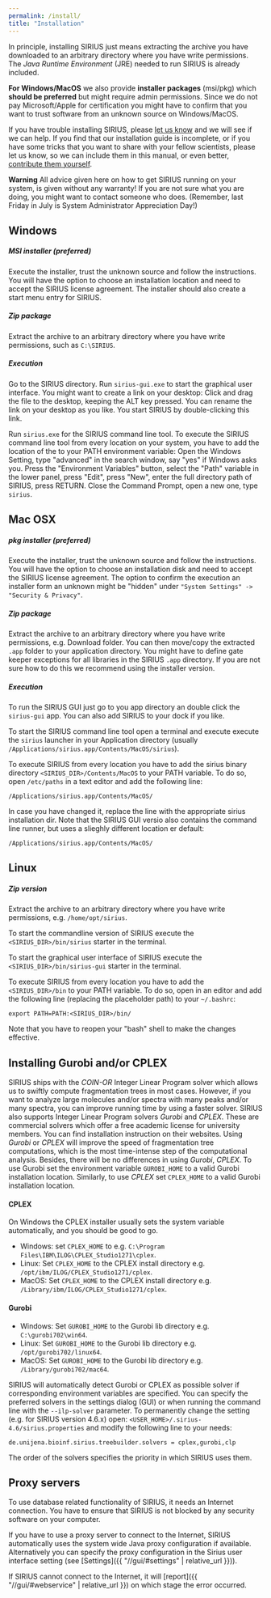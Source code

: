 ```yaml
---
permalink: /install/
title: "Installation"
---
```


In principle, installing SIRIUS just means extracting the archive you have
downloaded to an arbitrary directory where you have write permissions. 
The *Java Runtime Environment* (JRE) needed to run SIRIUS is already included.

**For Windows/MacOS** we also provide **installer packages** (msi/pkg) which **should be preferred** 
but might require admin permissions. Since we do not pay Microsoft/Apple for certification 
you might have to confirm that you want to trust software from an unknown source on Windows/MacOS.

If you have trouble installing SIRIUS, please [let us 
know](mailto:sirius@uni-jena.de) and we will see if we can help.
If you find that our installation guide is incomplete, or if you have
some tricks that you want to share with your fellow scientists, please
let us know, so we can include them in this manual, or even better, 
[contribute them yourself](https://github.com/boecker-lab/docs.sirius.github.io#contributing-to-the-sirius-documentation).

**Warning** All advice given here on how to get SIRIUS running on your
system, is given without any warranty! If you are not sure what you are
doing, you might want to contact someone who does. (Remember, last
Friday in July is System Administrator Appreciation Day!)

## Windows
##### MSI installer (preferred)
Execute the installer, trust the unknown source and follow the instructions.
You will have the option to choose an installation location and need to 
accept the SIRIUS license agreement. The installer should also create a start menu entry for SIRIUS.

##### Zip package
Extract the archive to an arbitrary directory where you have write
permissions, such as `C:\SIRIUS`.

##### Execution 
Go to the SIRIUS directory. Run `sirius-gui.exe` to start the graphical user interface.
You might want to create a link on your desktop: Click and drag the file
to the desktop, keeping the ALT key pressed. You can rename the link on
your desktop as you like. You start SIRIUS by double-clicking this link.
 

Run `sirius.exe` for the SIRIUS command line tool. To execute the SIRIUS command line
tool from every location on your system, you have to add the location of
the to your PATH environment variable: Open the Windows Setting, type
"advanced" in the search window, say "yes" if Windows asks you. Press
the "Environment Variables" button, select the "Path" variable in the
lower panel, press "Edit", press "New", enter the full directory path
of SIRIUS, press RETURN. Close the Command Prompt, open a new one, type
`sirius`.

## Mac OSX
##### pkg installer (preferred)
Execute the installer, trust the unknown source and follow the instructions.
You will have the option to choose an installation disk and need to 
accept the SIRIUS license agreement.
The option to confirm the execution an installer form an unknown might be "hidden" under 
`"System Settings" -> "Security & Privacy"`.

##### Zip package
Extract the archive to an arbitrary directory where you have write
permissions, e.g. Download folder. You can then move/copy the extracted `.app` 
folder to your application directory. You might have to define gate keeper exceptions
for all libraries in the SIRIUS `.app` directory. If you are not sure how to do this
we recommend using the installer version.  

##### Execution 
To run the SIRIUS GUI just go to you app directory an double click the `sirius-gui` app.
You can also add SIRIUS to your dock if you like.  

To start the SIRIUS command line tool open a terminal and execute execute 
the `sirius` launcher in your Application directory (usually `/Applications/sirius.app/Contents/MacOS/sirius`).

To execute SIRIUS from every location you have to add the sirius binary directory `<SIRIUS_DIR>/Contents/MacOS` to your PATH
variable. To do so, open `/etc/paths` in a text editor and add the following line:

```
/Applications/sirius.app/Contents/MacOS/
```

In case you have changed it, replace the line with the appropriate sirius installation dir.
Note that the SIRIUS GUI versio also contains the command line runner, but uses a slieghly different location er default:
```
/Applications/sirius.app/Contents/MacOS/
```

## Linux
##### Zip version
Extract the archive to an arbitrary directory where you have write
permissions, e.g. `/home/opt/sirius`.

To start the commandline version of SIRIUS execute the 
`<SIRIUS_DIR>/bin/sirius` starter in the terminal.

To start the graphical user interface of SIRIUS execute the 
`<SIRIUS_DIR>/bin/sirius-gui` starter in the terminal.

To execute SIRIUS from every location you have to add the `<SIRIUS_DIR>/bin` to your PATH
variable. To do so, open in an editor and add the following line
(replacing the placeholder path) to your `~/.bashrc`:

```
export PATH=PATH:<SIRIUS_DIR>/bin/
```

Note that you have to reopen your "bash" shell to make the changes
effective.

## Installing Gurobi and/or CPLEX

SIRIUS ships with the *COIN-OR* Integer Linear
Program solver which allows us to swiftly compute fragmentation trees in
most cases. However, if you want to analyze large molecules and/or
spectra with many peaks and/or many spectra, you can
improve running time by using a faster solver. SIRIUS also
supports Integer Linear Program solvers *Gurobi* and *CPLEX*. These are
commercial solvers which offer a free academic license for university
members. You can find installation instruction on their websites. Using
*Gurobi* or *CPLEX* will improve the speed of fragmentation tree
computations, which is the most time-intense step of the computational
analysis. Besides, there will be no differences in using *Gurobi*,
*CPLEX*. To use Gurobi set the environment variable `GUROBI_HOME`
to a valid Gurobi installation location. 
Similarly, to use *CPLEX* set `CPLEX_HOME` to a valid Gurobi installation location.

#### CPLEX
On Windows the CPLEX installer usually sets the system variable automatically, and you should be good to go.
* Windows: set `CPLEX_HOME` to e.g. `C:\Program Files\IBM\ILOG\CPLEX_Studio1271\cplex`.
* Linux: Set `CPLEX_HOME` to the CPLEX install directory e.g. `/opt/ibm/ILOG/CPLEX_Studio1271/cplex`.
* MacOS: Set `CPLEX_HOME` to the CPLEX install directory e.g. `/Library/ibm/ILOG/CPLEX_Studio1271/cplex`.

#### Gurobi
* Windows: Set `GUROBI_HOME` to the Gurobi lib directory e.g. `C:\gurobi702\win64`.
* Linux: Set `GUROBI_HOME` to the Gurobi lib directory e.g. `/opt/gurobi702/linux64`.
* MacOS: Set `GUROBI_HOME` to the Gurobi lib directory e.g. `/Library/gurobi702/mac64`.


SIRIUS will automatically detect Gurobi or CPLEX as possible solver if corresponding environment 
variables are specified. You can specify the preferred solvers in the settings 
dialog (GUI) or when running the command line with the `--ilp-solver` parameter.
To permanently change the setting (e.g. for SIRIUS version 4.6.x) open: 
`<USER_HOME>/.sirius-4.6/sirius.properties`  and modify the following line to your needs:

```properties
de.unijena.bioinf.sirius.treebuilder.solvers = cplex,gurobi,clp
```
The order of the solvers specifies the priority in which SIRIUS uses them.


## Proxy servers

To use database related functionality of SIRIUS, it needs an Internet
connection. You have to ensure that SIRIUS is not blocked by any
security software on your computer.

If you have to use a proxy server to connect to the Internet, SIRIUS
automatically uses the system wide Java proxy configuration if
available. Alternatively you can specify the proxy configuration in the
Sirius user interface setting (see [Settings]({{ "//gui/#settings" | relative_url }})).

If SIRIUS cannot connect to the Internet, it will [report]({{ "//gui/#webservice" | relative_url }}) on which stage
the error occurred.